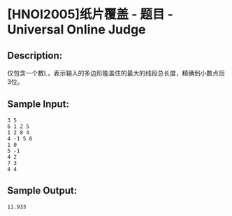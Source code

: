 # [HNOI2005]纸片覆盖 - 题目 - Universal Online Judge

## Description: 

仅包含一个数L，表示输入的多边形能盖住的最大的线段总长度，精确到小数点后3位。


## Sample Input: 
```
3 5                                     
6 1 2 5
1 2 8 4
4 -1 5 6
1 0
5 -1
4 2
7 3
4 4
```

## Sample Output: 
```
11.933
```
